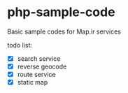 # php-sample-code
Basic sample codes for Map.ir services 

todo list:

- [x] search service
- [x] reverse geocode
- [x] route service
- [x] static map
